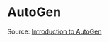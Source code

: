 # AutoGen

Source: [Introduction to AutoGen](https://microsoft.github.io/autogen/docs/tutorial/introduction)